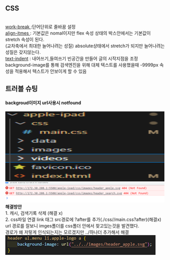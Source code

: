 <h2>CSS </h2></br>
  <a href='https://developer.mozilla.org/ko/docs/Web/CSS/word-break'>work-break </a> :단어단위로 줄바꿈 설정 <br>
<a href='https://developer.mozilla.org/en-US/docs/Web/CSS/align-items'>align-itmes </a> : 기본값은 nomal이지만 flex 속성 상태의 박스안에서는 기본값이
stretch 속성이 된다. <br> (교차축에서 최대한 늘어나려는 성질) absolute상태에서 stretch가 되지만 늘어나려는 성질은 갖지않는다.
<br>
<a href='https://developer.mozilla.org/en-US/docs/Web/CSS/text-indent'>text-indent</a>
 : 내어쓰기,들여쓰기 빈공간을 만들어 글의 시작지점을 조정
background-image를 통해 검색엔진을 위해 대체 텍스트를 사용했을때 -9999px 속성을 적용해서 텍스트가 안보이게 할 수 있음
<br>

<h2>트러블 슈팅</h2> 
<h4>backgroud이미지 url사용시 notfound </h4>

<img src='./troubleIMG/folderPath.png' alt='폴더 경로이미지' width='500px' height='220px'/> 
<img src='./troubleIMG/imgNotfound.png' alt='notfound이미지' width='500px'/><br>
<strong>해결방안</strong> <br>
1. 캐시, 검색기록 삭제 (해결 x) <br>
2. css파일 연결 link 태그 src경로에 ?after를 추가(./css//main.css?after)(해결x) <br>
url 경로를 잘보니 imges폴더를 css폴더 안에서 찾고있는것을 발견했다.<br> 경로가 왜 저렇게 인식되는지는 모르겠지만 ../하나더 추가해서 해결 <br>
<img src='./troubleIMG//urlResolve.png' alt='url 해결'/>
